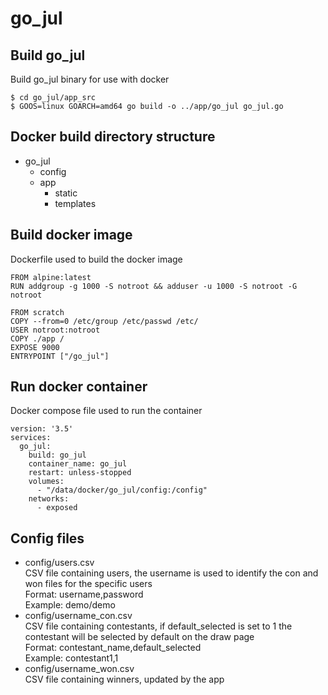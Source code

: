 # go_jul

## Build go_jul
Build go_jul binary for use with docker
```
$ cd go_jul/app_src
$ GOOS=linux GOARCH=amd64 go build -o ../app/go_jul go_jul.go
```

## Docker build directory structure
- go_jul
  - config
  - app
    - static
    - templates

## Build docker image
Dockerfile used to build the docker image
```
FROM alpine:latest
RUN addgroup -g 1000 -S notroot && adduser -u 1000 -S notroot -G notroot

FROM scratch
COPY --from=0 /etc/group /etc/passwd /etc/
USER notroot:notroot
COPY ./app /
EXPOSE 9000
ENTRYPOINT ["/go_jul"]
```

## Run docker container
Docker compose file used to run the container
```
version: '3.5'
services:
  go_jul:
    build: go_jul
    container_name: go_jul
    restart: unless-stopped
    volumes:
      - "/data/docker/go_jul/config:/config"
    networks:
      - exposed
```

## Config files
- config/users.csv  
CSV file containing users, the username is used to identify the con and won files for the specific users  
Format: username,password  
Example: demo/demo
- config/username_con.csv  
CSV file containing contestants, if default_selected is set to 1 the contestant will be selected by default on the draw page   
Format: contestant_name,default_selected  
Example: contestant1,1  
- config/username_won.csv  
CSV file containing winners, updated by the app
